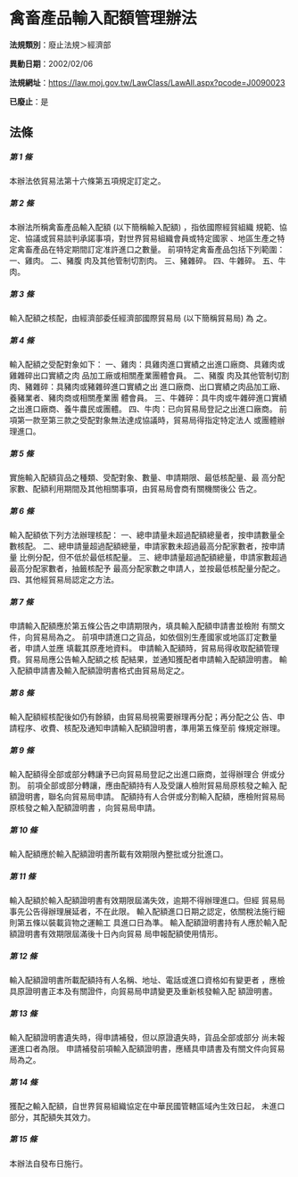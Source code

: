 # 禽畜產品輸入配額管理辦法

**法規類別**：廢止法規＞經濟部

**異動日期**：2002/02/06  

**法規網址**：https://law.moj.gov.tw/LawClass/LawAll.aspx?pcode=J0090023

**已廢止**：是



## 法條
##### 第 1 條
本辦法依貿易法第十六條第五項規定訂定之。

##### 第 2 條
本辦法所稱禽畜產品輸入配額 (以下簡稱輸入配額) ，指依國際經貿組織
規範、協定、協議或貿易談判承諾事項，對世界貿易組織會員或特定國家
、地區生產之特定禽畜產品在特定期間訂定准許進口之數量。
前項特定禽畜產品包括下列範圍：
一、雞肉。
二、豬腹  肉及其他管制切割肉。
三、豬雜碎。
四、牛雜碎。
五、牛肉。


##### 第 3 條
輸入配額之核配，由經濟部委任經濟部國際貿易局 (以下簡稱貿易局) 為
之。

##### 第 4 條
輸入配額之受配對象如下：
一、雞肉：具雞肉進口實績之出進口廠商、具雞肉或雞雜碎出口實績之肉
    品加工廠或相關產業團體會員。
二、豬腹  肉及其他管制切割肉、豬雜碎：具豬肉或豬雜碎進口實績之出
    進口廠商、出口實績之肉品加工廠、養豬業者、豬肉商或相關產業團
    體會員。
三、牛雜碎：具牛肉或牛雜碎進口實績之出進口廠商、養牛農民或團體。
四、牛肉：已向貿易局登記之出進口廠商。
前項第一款至第三款之受配對象無法達成協議時，貿易局得指定特定法人
或團體辦理進口。


##### 第 5 條
實施輸入配額貨品之種類、受配對象、數量、申請期限、最低核配量、最
高分配家數、配額利用期間及其他相關事項，由貿易局會商有關機關後公
告之。

##### 第 6 條
輸入配額依下列方法辦理核配：
一、總申請量未超過配額總量者，按申請數量全數核配。
二、總申請量超過配額總量，申請家數未超過最高分配家數者，按申請量
    比例分配，但不低於最低核配量。
三、總申請量超過配額總量，申請家數超過最高分配家數者，抽籤核配予
    最高分配家數之申請人，並按最低核配量分配之。
四、其他經貿易局認定之方法。


##### 第 7 條
申請輸入配額應於第五條公告之申請期限內，填具輸入配額申請書並檢附
有關文件，向貿易局為之。
前項申請進口之貨品，如依個別生產國家或地區訂定數量者，申請人並應
填載其原產地資料。
申請輸入配額時，貿易局得收取配額管理費。貿易局應公告輸入配額之核
配結果，並通知獲配者申請輸入配額證明書。
輸入配額申請書及輸入配額證明書格式由貿易局定之。

##### 第 8 條
輸入配額經核配後如仍有餘額，由貿易局視需要辦理再分配；再分配之公
告、申請程序、收費、核配及通知申請輸入配額證明書，準用第五條至前
條規定辦理。

##### 第 9 條
輸入配額得全部或部分轉讓予已向貿易局登記之出進口廠商，並得辦理合
併或分割。
前項全部或部分轉讓，應由配額持有人及受讓人檢附貿易局原核發之輸入
配額證明書，聯名向貿易局申請。
配額持有人合併或分割輸入配額，應檢附貿易局原核發之輸入配額證明書
，向貿易局申請。

##### 第 10 條
輸入配額應於輸入配額證明書所載有效期限內整批或分批進口。

##### 第 11 條
輸入配額於輸入配額證明書有效期限屆滿失效，逾期不得辦理進口。但經
貿易局事先公告得辦理展延者，不在此限。
輸入配額進口日期之認定，依關稅法施行細則第五條以裝載貨物之運輸工
具進口日為準。
輸入配額證明書持有人應於輸入配額證明書有效期限屆滿後十日內向貿易
局申報配額使用情形。

##### 第 12 條
輸入配額證明書所載配額持有人名稱、地址、電話或進口資格如有變更者
，應檢具原證明書正本及有關證件，向貿易局申請變更及重新核發輸入配
額證明書。

##### 第 13 條
輸入配額證明書遺失時，得申請補發，但以原證遺失時，貨品全部或部分
尚未報運進口者為限。
申請補發前項輸入配額證明書，應繕具申請書及有關文件向貿易局為之。

##### 第 14 條
獲配之輸入配額，自世界貿易組織協定在中華民國管轄區域內生效日起，
未進口部分，其配額失其效力。

##### 第 15 條
本辦法自發布日施行。



